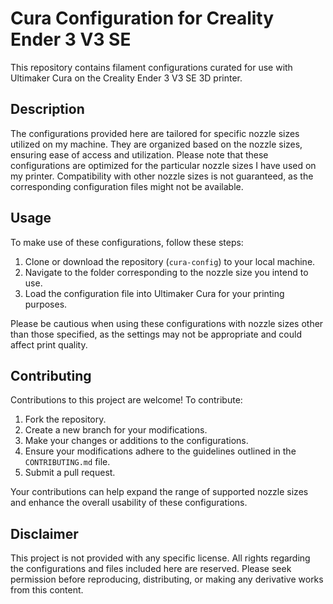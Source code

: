 # Cura Configuration for Creality Ender 3 V3 SE

This repository contains filament configurations curated for use with Ultimaker Cura on the Creality Ender 3 V3 SE 3D printer.

## Description

The configurations provided here are tailored for specific nozzle sizes utilized on my machine. They are organized based on the nozzle sizes, ensuring ease of access and utilization. Please note that these configurations are optimized for the particular nozzle sizes I have used on my printer. Compatibility with other nozzle sizes is not guaranteed, as the corresponding configuration files might not be available.

## Usage

To make use of these configurations, follow these steps:

1. Clone or download the repository (`cura-config`) to your local machine.
2. Navigate to the folder corresponding to the nozzle size you intend to use.
3. Load the configuration file into Ultimaker Cura for your printing purposes.

Please be cautious when using these configurations with nozzle sizes other than those specified, as the settings may not be appropriate and could affect print quality.

## Contributing

Contributions to this project are welcome! To contribute:

1. Fork the repository.
2. Create a new branch for your modifications.
3. Make your changes or additions to the configurations.
4. Ensure your modifications adhere to the guidelines outlined in the `CONTRIBUTING.md` file.
5. Submit a pull request.

Your contributions can help expand the range of supported nozzle sizes and enhance the overall usability of these configurations.

## Disclaimer

This project is not provided with any specific license. All rights regarding the configurations and files included here are reserved. Please seek permission before reproducing, distributing, or making any derivative works from this content.
